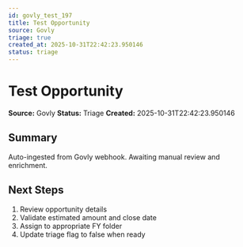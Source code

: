 ```yaml
---
id: govly_test_197
title: Test Opportunity
source: Govly
triage: true
created_at: 2025-10-31T22:42:23.950146
status: triage
---
```


# Test Opportunity

**Source:** Govly
**Status:** Triage
**Created:** 2025-10-31T22:42:23.950146

## Summary

Auto-ingested from Govly webhook. Awaiting manual review and enrichment.

## Next Steps

1. Review opportunity details
2. Validate estimated amount and close date
3. Assign to appropriate FY folder
4. Update triage flag to false when ready
